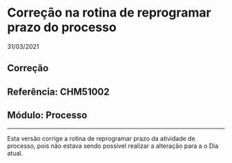 # Correção na rotina de reprogramar prazo do processo
31/03/2021
## Correção
## Referência: CHM51002
## Módulo: Processo
***

Esta versão corrige a rotina de reprogramar prazo da atividade de processo, pois não estava sendo possível realizar a alteração para a o Dia atual.